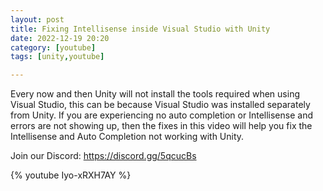 ```yaml
---
layout: post
title: Fixing Intellisense inside Visual Studio with Unity
date: 2022-12-19 20:20
category: [youtube]
tags: [unity,youtube]

---
```


Every now and then Unity will not install the tools required when using Visual Studio, this can be because Visual Studio was installed separately from Unity. If you are experiencing no auto completion or Intellisense and errors are not showing up, then the fixes in this video will help you fix the Intellisense and Auto Completion not working with Unity.

Join our Discord: https://discord.gg/5qcucBs

{% youtube Iyo-xRXH7AY %}
